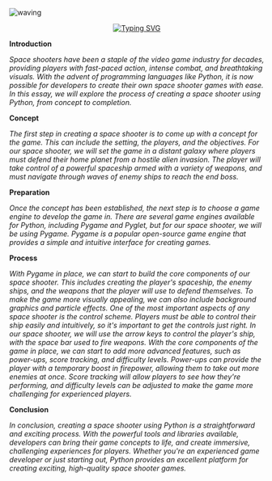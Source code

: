  ![waving](https://capsule-render.vercel.app/api?type=waving&height=90&color=gradient)
 <div align="center">
 
[![Typing SVG](https://readme-typing-svg.herokuapp.com?font=Mouse+Memoirs&size=65&pause=500&color=06CD9C&vCenter=true&width=600&height=70&lines=Space+Shooter;Made+with+Pygame)](https://git.io/typing-svg)
 
</div>

**Introduction**

*Space shooters have been a staple of the video game industry for decades, providing players with fast-paced action, intense combat, and breathtaking visuals. With the advent of programming languages like Python, it is now possible for developers to create their own space shooter games with ease. In this essay, we will explore the process of creating a space shooter using Python, from concept to completion.*

**Concept**

*The first step in creating a space shooter is to come up with a concept for the game. This can include the setting, the players, and the objectives. For our space shooter, we will set the game in a distant galaxy where players must defend their home planet from a hostile alien invasion. The player will take control of a powerful spaceship armed with a variety of weapons, and must navigate through waves of enemy ships to reach the end boss.*

**Preparation**

*Once the concept has been established, the next step is to choose a game engine to develop the game in. There are several game engines available for Python, including Pygame and Pyglet, but for our space shooter, we will be using Pygame. Pygame is a popular open-source game engine that provides a simple and intuitive interface for creating games.*

**Process**

*With Pygame in place, we can start to build the core components of our space shooter. This includes creating the player's spaceship, the enemy ships, and the weapons that the player will use to defend themselves. To make the game more visually appealing, we can also include background graphics and particle effects.
One of the most important aspects of any space shooter is the control scheme. Players must be able to control their ship easily and intuitively, so it's important to get the controls just right. In our space shooter, we will use the arrow keys to control the player's ship, with the space bar used to fire weapons.
With the core components of the game in place, we can start to add more advanced features, such as power-ups, score tracking, and difficulty levels. Power-ups can provide the player with a temporary boost in firepower, allowing them to take out more enemies at once. Score tracking will allow players to see how they're performing, and difficulty levels can be adjusted to make the game more challenging for experienced players.*

**Conclusion**

*In conclusion, creating a space shooter using Python is a straightforward and exciting process. With the powerful tools and libraries available, developers can bring their game concepts to life, and create immersive, challenging experiences for players. Whether you're an experienced game developer or just starting out, Python provides an excellent platform for creating exciting, high-quality space shooter games.*

